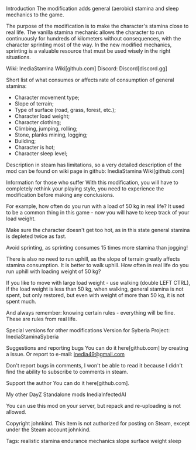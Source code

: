 Introduction
The modification adds general (aerobic) stamina and sleep mechanics to the game.

The purpose of the modification is to make the character's stamina close to real life.
The vanilla stamina mechanic allows the character to run continuously for hundreds of kilometers without consequences, with the character sprinting most of the way.
In the new modified mechanics, sprinting is a valuable resource that must be used wisely in the right situations.

Wiki: InediaStamina Wiki[github.com]
Discord: Discord[discord.gg]

Short list of what consumes or affects rate of consumption of general stamina:
* Character movement type;
* Slope of terrain;
* Type of surface (road, grass, forest, etc.);
* Character load weight;
* Character clothing;
* Climbing, jumping, rolling;
* Stone, planks mining, logging;
* Building;
* Character is hot;
* Character sleep level;

Description in steam has limitations, so a very detailed description of the mod can be found on wiki page in github:
InediaStamina Wiki[github.com]

Information for those who suffer
With this modification, you will have to completely rethink your playing style, you need to experience the modification before making any conclusions.

For example, how often do you run with a load of 50 kg in real life? It used to be a common thing in this game - now you will have to keep track of your load weight.

Make sure the character doesn't get too hot, as in this state general stamina is depleted twice as fast.

Avoid sprinting, as sprinting consumes 15 times more stamina than jogging!

There is also no need to run uphill, as the slope of terrain greatly affects stamina consumption. It is better to walk uphill. How often in real life do you run uphill with loading weight of 50 kg?

If you like to move with large load weight - use walking (double LEFT CTRL), if the load weight is less than 50 kg, when walking, general stamina is not spent, but only restored, but even with weight of more than 50 kg, it is not spent much.

And always remember: knowing certain rules - everything will be fine. These are rules from real life.

Special versions for other modifications
Version for Syberia Project: InediaStaminaSyberia

Suggestions and reporting bugs
You can do it here[github.com] by creating a issue.
Or report to e-mail: inedia49@gmail.com

Don't report bugs in comments, I won't be able to read it because I didn't find the ability to subscribe to comments in steam.

Support the author
You can do it here[github.com].

My other DayZ Standalone mods
InediaInfectedAI

You can use this mod on your server, but repack and re-uploading is not allowed.

Copyright johnkind. This item is not authorized for posting on Steam, except under the Steam account johnkind.

Tags: realistic stamina endurance mechanics slope surface weight sleep